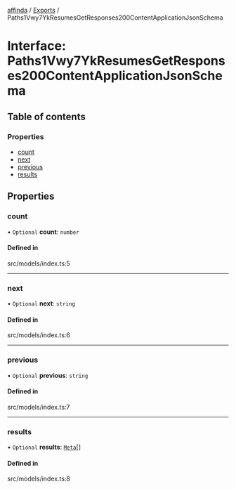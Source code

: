[affinda](../README.md) / [Exports](../modules.md) / Paths1Vwy7YkResumesGetResponses200ContentApplicationJsonSchema

# Interface: Paths1Vwy7YkResumesGetResponses200ContentApplicationJsonSchema

## Table of contents

### Properties

- [count](Paths1Vwy7YkResumesGetResponses200ContentApplicationJsonSchema.md#count)
- [next](Paths1Vwy7YkResumesGetResponses200ContentApplicationJsonSchema.md#next)
- [previous](Paths1Vwy7YkResumesGetResponses200ContentApplicationJsonSchema.md#previous)
- [results](Paths1Vwy7YkResumesGetResponses200ContentApplicationJsonSchema.md#results)

## Properties

### count

• `Optional` **count**: `number`

#### Defined in

src/models/index.ts:5

___

### next

• `Optional` **next**: `string`

#### Defined in

src/models/index.ts:6

___

### previous

• `Optional` **previous**: `string`

#### Defined in

src/models/index.ts:7

___

### results

• `Optional` **results**: [`Meta`](Meta.md)[]

#### Defined in

src/models/index.ts:8
